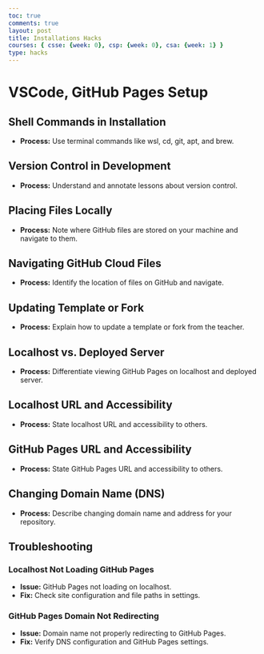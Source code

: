 ```yaml
---
toc: true
comments: true
layout: post
title: Installations Hacks
courses: { csse: {week: 0}, csp: {week: 0}, csa: {week: 1} }
type: hacks
---
```

# VSCode, GitHub Pages Setup

## Shell Commands in Installation
- **Process:** Use terminal commands like wsl, cd, git, apt, and brew.
  
## Version Control in Development
- **Process:** Understand and annotate lessons about version control.
  
## Placing Files Locally
- **Process:** Note where GitHub files are stored on your machine and navigate to them.

## Navigating GitHub Cloud Files
- **Process:** Identify the location of files on GitHub and navigate.

## Updating Template or Fork
- **Process:** Explain how to update a template or fork from the teacher.

## Localhost vs. Deployed Server
- **Process:** Differentiate viewing GitHub Pages on localhost and deployed server.

## Localhost URL and Accessibility
- **Process:** State localhost URL and accessibility to others.

## GitHub Pages URL and Accessibility
- **Process:** State GitHub Pages URL and accessibility to others.

## Changing Domain Name (DNS)
- **Process:** Describe changing domain name and address for your repository.

## Troubleshooting

### Localhost Not Loading GitHub Pages
- **Issue:** GitHub Pages not loading on localhost.
- **Fix:** Check site configuration and file paths in settings.

### GitHub Pages Domain Not Redirecting
- **Issue:** Domain name not properly redirecting to GitHub Pages.
- **Fix:** Verify DNS configuration and GitHub Pages settings.